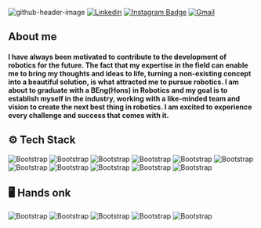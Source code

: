 
![github-header-image](https://github.com/SahilRaut/SahilRaut/assets/66782904/efb0d1ac-f972-418b-9353-fec1b0ba2fcd)
[![Linkedin](https://img.shields.io/badge/-LinkedIn-blue?style=flat&logo=Linkedin&logoColor=white)](https://www.linkedin.com/in/sahil-raut-5478b5218/)
[![Instagram Badge](https://img.shields.io/badge/-Instagram-purple?logo=instagram&logoColor=white&link=https://instagram.com/https://www.instagram.com/hisahil_tech//)](https://www.instagram.com/hisahil_tech/)
[![Gmail](https://img.shields.io/badge/-Gmail-c14438?style=flat&logo=Gmail&logoColor=white)](hisahiltech@gmail.com)



<h2 align="left">About me</h2>
<h4 align="left">I have always been motivated to contribute to the development of robotics for the future. The fact that my expertise in the field can enable me to bring my thoughts and ideas to life, turning a non-existing concept into a beautiful solution, is what attracted me to pursue robotics. I am about to graduate with a BEng(Hons) in Robotics and my goal is to establish myself in the industry, working with a like-minded team and vision to create the next best thing in robotics. I am excited to experience every challenge and success that comes with it.</h4>

<h2 align="left">⚙️ Tech Stack</h2>

![Bootstrap](https://img.shields.io/badge/-Python-05122A?style=flat&logo=Python&color=303033) ![Bootstrap](https://img.shields.io/badge/-Docker-05122A?style=flat&logo=Docker&color=303033) ![Bootstrap](https://img.shields.io/badge/-C-05122A?style=flat&logo=C&color=303033) ![Bootstrap](https://img.shields.io/badge/-C%2B%2B-05122A?style=flat&logo=C++&color=303033) ![Bootstrap](https://img.shields.io/badge/-Linux-05122A?style=flat&logo=Linux&color=303033) ![Bootstrap](https://img.shields.io/badge/-PyTorch-05122A?style=flat&logo=PyTorch&color=303033) ![Bootstrap](https://img.shields.io/badge/-Numpy-05122A?style=flat&logo=Numpy&color=303033) ![Bootstrap](https://img.shields.io/badge/-Matplotlib-05122A?style=flat&logo=Matplotlib&color=303033) ![Bootstrap](https://img.shields.io/badge/-Visual%20Studio%20Code-05122A?style=flat&logo=Visual-Studio-Code&color=303033) ![Bootstrap](https://img.shields.io/badge/-Arduino-05122A?style=flat&logo=Arduino&color=303033) ![Bootstrap](https://img.shields.io/badge/-Raspberry%20pi%20-05122A?style=flat&logo=Raspberry-pi&color=303033)

<h2 align="left">🖥️ Hands onk</h2>

![Bootstrap](https://img.shields.io/badge/-Arduino%20Uno-05122A?style=flat-square&logo=Arduino-Uno&color=353535) ![Bootstrap](https://img.shields.io/badge/-Raspberry%20pi%203%2B%2C%203%2C%204-05122A?style=flat-square&logo=Raspberry-pi-3+,-3,-4&color=353535) ![Bootstrap](https://img.shields.io/badge/-ATiny85-05122A?style=flat-square&logo=ATiny85&color=353535) ![Bootstrap](https://img.shields.io/badge/-dsPIC30F4011-05122A?style=flat-square&logo=dsPIC30F4011&color=353535) ![Bootstrap](https://img.shields.io/badge/-ESP32Wroom32%20%20/%20ESP8266-05122A?style=flat-square&logo=ESP32Wroom32-/-ESP8266&color=353535)



